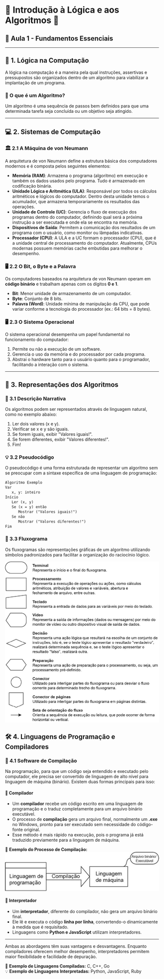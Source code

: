 # 🌟 Introdução à Lógica e aos Algoritmos 🌟

## 📌 Aula 1 - Fundamentos Essenciais

---

## 🧠 1. Lógica na Computação

A lógica na computação é a maneira pela qual instruções, assertivas e pressupostos são organizados dentro de um algoritmo para viabilizar a implantação de um programa.

### 🔹 O que é um Algoritmo?
Um algoritmo é uma sequência de passos bem definidos para que uma determinada tarefa seja concluída ou um objetivo seja atingido.

---

## 💻 2. Sistemas de Computação

### 🏛 2.1 A Máquina de von Neumann
A arquitetura de von Neumann define a estrutura básica dos computadores modernos e é composta pelos seguintes elementos:

- **Memória (RAM)**: Armazena o programa (algoritmo) em execução e também os dados usados pelo programa. Tudo é armazenado em codificação binária.
- **Unidade Lógica e Aritmética (ULA)**: Responsável por todos os cálculos aritméticos e lógicos do computador. Dentro desta unidade temos o acumulador, que armazena temporariamente os resultados das operações.
- **Unidade de Controle (UC)**: Gerencia o fluxo de execução dos programas dentro do computador, definindo qual será a próxima instrução a ser executada e onde ela se encontra na memória.
- **Dispositivos de Saída**: Permitem a comunicação dos resultados de um programa com o usuário, como monitor ou lâmpadas indicativas.
- **Processador (CPU)**: A ULA e a UC formam o processador (CPU), que é a unidade central de processamento do computador. Atualmente, CPUs modernas possuem memórias cache embutidas para melhorar o desempenho.

### 🖥 2.2 O Bit, o Byte e a Palavra
Os computadores baseados na arquitetura de von Neumann operam em **código binário** e trabalham apenas com os dígitos **0 e 1**.
- **Bit**: Menor unidade de armazenamento de um computador.
- **Byte**: Conjunto de 8 bits.
- **Palavra (Word)**: Unidade mínima de manipulação da CPU, que pode variar conforme a tecnologia do processador (ex.: 64 bits = 8 bytes).

### 🖥 2.3 O Sistema Operacional
O sistema operacional desempenha um papel fundamental no funcionamento do computador:
1. Permite ou não a execução de um software.
2. Gerencia o uso da memória e do processador por cada programa.
3. Abstrai o hardware tanto para o usuário quanto para o programador, facilitando a interação com o sistema.

---

## 📜 3. Representações dos Algoritmos

### 📝 3.1 Descrição Narrativa
Os algoritmos podem ser representados através de linguagem natural, como no exemplo abaixo:

1. Ler dois valores (x e y).
2. Verificar se x e y são iguais.
3. Se forem iguais, exibir "Valores iguais!".
4. Se forem diferentes, exibir "Valores diferentes!".
5. Fim!

### 💡 3.2 Pseudocódigo
O pseudocódigo é uma forma estruturada de representar um algoritmo sem se preocupar com a sintaxe específica de uma linguagem de programação:

```pseudo
Algoritmo Exemplo
Var
   x, y: inteiro
Início
   Ler (x, y)
   Se (x = y) então
      Mostrar ("Valores iguais!")
   Se não
      Mostrar ("Valores diferentes!")
Fim
```
### 🔄 3.3 Fluxograma
Os fluxogramas são representações gráficas de um algoritmo utilizando símbolos padronizados para facilitar a organização do raciocínio lógico.

![Fluxograma Exemplo](/assets/fluxograma.jpg)

## 🛠 4. Linguagens de Programação e Compiladores

### 📌 4.1 Software de Compilação

Na programação, para que um código seja entendido e executado pelo computador, ele precisa ser convertido de linguagem de alto nível para linguagem de máquina (binário). Existem duas formas principais para isso:

#### 🔹 Compilador
- Um **compilador** recebe um código escrito em uma linguagem de programação e o traduz completamente para um arquivo binário executável.
- O processo de **compilação** gera um arquivo final, normalmente um **.exe** no Windows, pronto para ser executado sem necessidade do código-fonte original.
- Esse método é mais rápido na execução, pois o programa já está traduzido previamente para a linguagem de máquina.

📌 **Exemplo do Processo de Compilação:**  
![Processo de Compilação](/assets/processoDeCompilacao.jpg)

#### 🔹 Interpretador
- Um **interpretador**, diferente do compilador, não gera um arquivo binário final.
- Ele lê e executa o código **linha por linha**, convertendo-o dinamicamente à medida que é requisitado.
- Linguagens como **Python e JavaScript** utilizam interpretadores.

---

Ambas as abordagens têm suas vantagens e desvantagens. Enquanto compiladores oferecem melhor desempenho, interpretadores permitem maior flexibilidade e facilidade de depuração.

🚀 **Exemplo de Linguagens Compiladas:** C, C++, Go  
💡 **Exemplo de Linguagens Interpretadas:** Python, JavaScript, Ruby  


